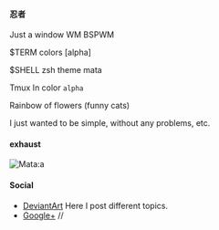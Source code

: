 #### 忍者
Just a window WM BSPWM

$TERM colors [alpha]

$SHELL zsh theme mata

Tmux In color `alpha`

Rainbow of flowers (funny cats)

I just wanted to be simple, without any problems, etc.﻿

#### exhaust
![Mata:a](https://github.com/appath/dotfiles/blob/master/bspwm_mata/VirtualBox_5555_22_07_2017_23_17_03.png)

#### Social
* [DeviantArt](http://boris241.deviantart.com/) Here I post different topics.
* [Google+](https://plus.google.com/u/0/106782122945207734872) //
